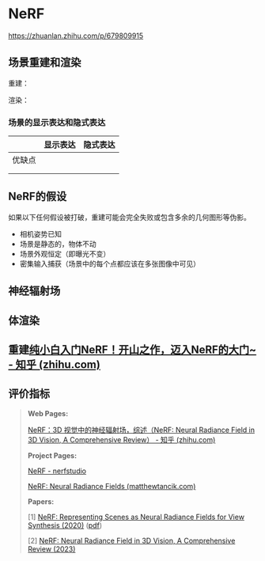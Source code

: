 # NeRF

https://zhuanlan.zhihu.com/p/679809915

## 场景重建和渲染

重建：

渲染：

### 场景的显示表达和隐式表达

|        | 显示表达 | 隐式表达 |
| ------ | -------- | -------- |
| 优缺点 |          |          |
|        |          |          |
|        |          |          |



## NeRF的假设

如果以下任何假设被打破，重建可能会完全失败或包含多余的几何图形等伪影。

- 相机姿势已知
- 场景是静态的，物体不动
- 场景外观恒定（即曝光不变）
- 密集输入捕获（场景中的每个点都应该在多张图像中可见）

## 神经辐射场

## 体渲染

## 重建[纯小白入门NeRF！开山之作，迈入NeRF的大门~ - 知乎 (zhihu.com)](https://zhuanlan.zhihu.com/p/673868373)

## 评价指标

>**Web Pages:**
>
>[NeRF：3D 视觉中的神经辐射场，综述（NeRF: Neural Radiance Field in 3D Vision, A Comprehensive Review） - 知乎 (zhihu.com)](https://zhuanlan.zhihu.com/p/627356466)
>
>**Project Pages:**
>
>[NeRF - nerfstudio](https://docs.nerf.studio/nerfology/methods/nerf.html)
>
>[NeRF: Neural Radiance Fields (matthewtancik.com)](https://www.matthewtancik.com/nerf)
>
>**Papers:**
>
>[1]  [NeRF: Representing Scenes as Neural Radiance Fields for View Synthesis (2020)](https://arxiv.org/abs/2003.08934) ([pdf](./papers/NeRF.pdf))
>
>[2] [NeRF: Neural Radiance Field in 3D Vision, A Comprehensive Review (2023)](https://arxiv.org/abs/2210.00379)
>
>





